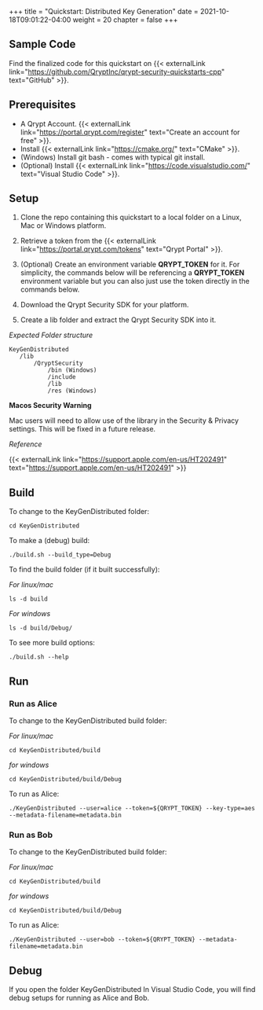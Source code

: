 +++
title = "Quickstart: Distributed Key Generation"
date = 2021-10-18T09:01:22-04:00
weight = 20
chapter = false
+++

## Sample Code

Find the finalized code for this quickstart on {{< externalLink link="https://github.com/QryptInc/qrypt-security-quickstarts-cpp" text="GitHub" >}}.

## Prerequisites
- A Qrypt Account. {{< externalLink link="https://portal.qrypt.com/register" text="Create an account for free" >}}.
- Install {{< externalLink link="https://cmake.org/" text="CMake" >}}.
- (Windows) Install git bash - comes with typical git install.
- (Optional) Install {{< externalLink link="https://code.visualstudio.com/" text="Visual Studio Code" >}}.

## Setup
1. Clone the repo containing this quickstart to a local folder on a Linux, Mac or Windows platform.
1. Retrieve a token from the {{< externalLink link="https://portal.qrypt.com/tokens" text="Qrypt Portal" >}}.

1. (Optional) Create an environment variable **QRYPT_TOKEN** for it. For simplicity, the commands below will be referencing a **QRYPT_TOKEN** environment variable but you can also just use the token directly in the commands below.
1. Download the Qrypt Security SDK for your platform.
1. Create a lib folder and extract the Qrypt Security SDK into it.

*Expected Folder structure*

    KeyGenDistributed
       /lib
           /QryptSecurity
               /bin (Windows)
               /include
               /lib
               /res (Windows)

**Macos Security Warning**

Mac users will need to allow use of the library in the Security & Privacy settings. This will be fixed in a future release.

*Reference* 

{{< externalLink link="https://support.apple.com/en-us/HT202491" text="https://support.apple.com/en-us/HT202491" >}}
## Build
To change to the KeyGenDistributed folder:
    
    cd KeyGenDistributed

To make a (debug) build:
    
    ./build.sh --build_type=Debug

To find the build folder (if it built successfully):

*For linux/mac*
        
    ls -d build
    
*For windows*

    ls -d build/Debug/

To see more build options:
    
    ./build.sh --help

## Run
### Run as Alice
To change to the KeyGenDistributed build folder:

*For linux/mac*
    
    cd KeyGenDistributed/build

*for windows*

    cd KeyGenDistributed/build/Debug

 
To run as Alice:

    ./KeyGenDistributed --user=alice --token=${QRYPT_TOKEN} --key-type=aes --metadata-filename=metadata.bin
 
### Run as Bob
To change to the KeyGenDistributed build folder:

*For linux/mac*
    
    cd KeyGenDistributed/build

*for windows*

    cd KeyGenDistributed/build/Debug

 
To run as Alice:

    ./KeyGenDistributed --user=bob --token=${QRYPT_TOKEN} --metadata-filename=metadata.bin

## Debug
If you open the folder KeyGenDistributed In Visual Studio Code, you will find debug setups for running as Alice and Bob.


